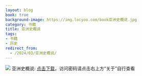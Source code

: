 ```yaml
---
layout: blog
book: true
background-image: https://img.locyoo.com/book亚洲史概说.jpg
category: 书籍
title: 亚洲史概说
tags:
- 书籍
- 历史
redirect_from:
  - /2024/03/亚洲史概说/
---
```

![](https://img.locyoo.com/book亚洲史概说.jpg)
亚洲史概说: <a name = "ref1" href="https://url18.ctfile.com/f/50983618-1353911515-876121?p=3619">点击下载</a>，访问密码请点击右上方“关于”自行查看